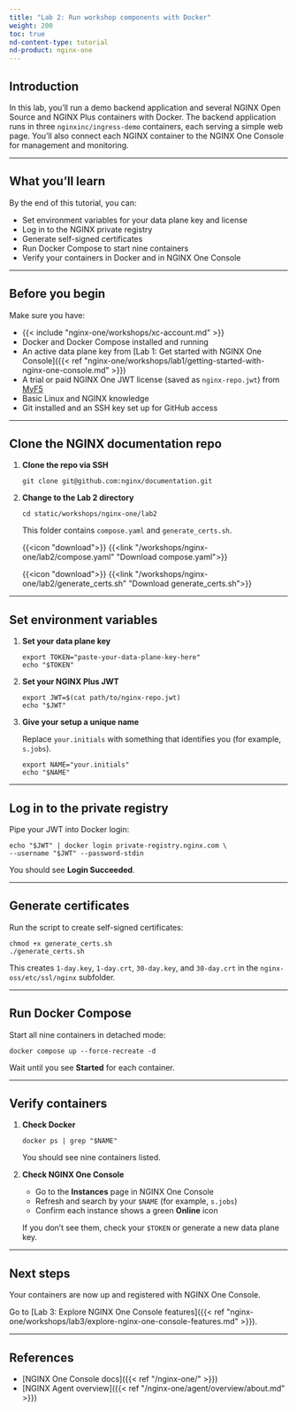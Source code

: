 ```yaml
---
title: "Lab 2: Run workshop components with Docker"
weight: 200
toc: true
nd-content-type: tutorial
nd-product: nginx-one
---
```


## Introduction

In this lab, you’ll run a demo backend application and several NGINX Open Source and NGINX Plus containers with Docker. The backend application runs in three `nginxinc/ingress-demo` containers, each serving a simple web page. You’ll also connect each NGINX container to the NGINX One Console for management and monitoring.

---

## What you’ll learn

By the end of this tutorial, you can:

- Set environment variables for your data plane key and license
- Log in to the NGINX private registry
- Generate self-signed certificates
- Run Docker Compose to start nine containers
- Verify your containers in Docker and in NGINX One Console

---

## Before you begin



Make sure you have:

- {{< include "nginx-one/workshops/xc-account.md" >}}
- Docker and Docker Compose installed and running
- An active data plane key from [Lab 1: Get started with NGINX One Console]({{< ref "nginx-one/workshops/lab1/getting-started-with-nginx-one-console.md" >}})
- A trial or paid NGINX One JWT license (saved as `nginx-repo.jwt`) from [MyF5](https://my.f5.com/manage/s/)
- Basic Linux and NGINX knowledge
- Git installed and an SSH key set up for GitHub access

---

## Clone the NGINX documentation repo

1. **Clone the repo via SSH**

   ```shell
   git clone git@github.com:nginx/documentation.git
   ```

2. **Change to the Lab 2 directory**

   ```shell
   cd static/workshops/nginx-one/lab2
   ```

   This folder contains `compose.yaml` and `generate_certs.sh`.

   {{<icon "download">}} {{<link "/workshops/nginx-one/lab2/compose.yaml" "Download compose.yaml">}}

   {{<icon "download">}} {{<link "/workshops/nginx-one/lab2/generate_certs.sh" "Download generate_certs.sh">}}

---

## Set environment variables

1. **Set your data plane key**

   ```shell
   export TOKEN="paste-your-data-plane-key-here"
   echo "$TOKEN"
   ```

2. **Set your NGINX Plus JWT**

   ```shell
   export JWT=$(cat path/to/nginx-repo.jwt)
   echo "$JWT"
   ```

3. **Give your setup a unique name**

   Replace `your.initials` with something that identifies you (for example, `s.jobs`).

   ```shell
   export NAME="your.initials"
   echo "$NAME"
   ```

---

## Log in to the private registry

Pipe your JWT into Docker login:

```shell
echo "$JWT" | docker login private-registry.nginx.com \
--username "$JWT" --password-stdin
```

You should see **Login Succeeded**.

---

## Generate certificates

Run the script to create self-signed certificates:

```shell
chmod +x generate_certs.sh
./generate_certs.sh
```

This creates `1-day.key`, `1-day.crt`, `30-day.key`, and `30-day.crt` in the `nginx-oss/etc/ssl/nginx` subfolder.

---

## Run Docker Compose

Start all nine containers in detached mode:

```shell
docker compose up --force-recreate -d
```

Wait until you see **Started** for each container.

---

## Verify containers

1. **Check Docker**

   ```shell
   docker ps | grep "$NAME"
   ```

   You should see nine containers listed.

2. **Check NGINX One Console**

   - Go to the **Instances** page in NGINX One Console
   - Refresh and search by your `$NAME` (for example, `s.jobs`)
   - Confirm each instance shows a green **Online** icon

   If you don’t see them, check your `$TOKEN` or generate a new data plane key.

---

## Next steps

Your containers are now up and registered with NGINX One Console.

Go to [Lab 3: Explore NGINX One Console features]({{< ref "nginx-one/workshops/lab3/explore-nginx-one-console-features.md" >}}).

---

## References

- [NGINX One Console docs]({{< ref "/nginx-one/" >}})
- [NGINX Agent overview]({{< ref "/nginx-one/agent/overview/about.md" >}})
